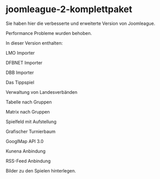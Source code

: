 joomleague-2-komplettpaket
==========================

Sie haben hier die verbesserte und erweiterte Version von Joomleague.

Performance Probleme wurden behoben.

In dieser Version enthalten:

LMO Importer

DFBNET Importer

DBB Importer

Das Tippspiel

Verwaltung von Landesverbänden

Tabelle nach Gruppen

Matrix nach Gruppen

Spielfeld mit Aufstellung

Grafischer Turnierbaum

GooglMap API 3.0

Kunena Anbindung

RSS-Feed Anbindung

Bilder zu den Spielen hinterlegen.
